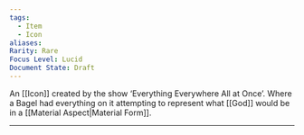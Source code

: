 ```yaml
---
tags:
  - Item
  - Icon
aliases: 
Rarity: Rare
Focus Level: Lucid
Document State: Draft
---
```

An [[Icon]] created by the show ‘Everything Everywhere All at Once’. Where a Bagel had everything on it attempting to represent what [[God]] would be in a [[Material Aspect|Material Form]].
- - -
